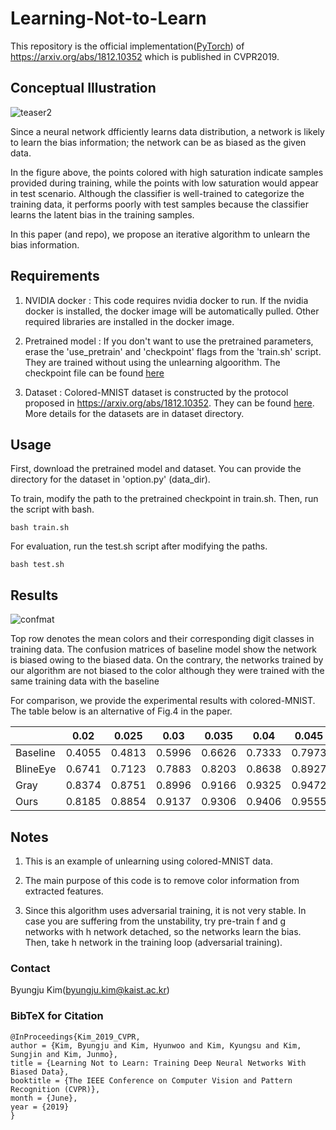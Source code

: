 # Learning-Not-to-Learn
This repository is the official implementation([PyTorch](https://pytorch.org)) of https://arxiv.org/abs/1812.10352 which is published in CVPR2019.


## Conceptual Illustration
![teaser2](https://user-images.githubusercontent.com/45156153/64670700-f44c2e80-d4a0-11e9-9ac0-283d332a8941.PNG)

Since a neural network dfficiently learns data distribution, a network is likely to learn the bias information; the network can be as biased as the given data.

In the figure above, the points colored with high saturation indicate samples provided during training,
while the points with low saturation would appear in test scenario.
Although the classifier is well-trained to categorize the training
data, it performs poorly with test samples because the classifier
learns the latent bias in the training samples.

In this paper (and repo), we propose an iterative algorithm to unlearn the bias information.

## Requirements
1. NVIDIA docker : This code requires nvidia docker to run. If the nvidia docker is installed, the docker image will be automatically pulled. Other required libraries are installed in the docker image.

2. Pretrained model : If you don't want to use the pretrained parameters, erase the 'use_pretrain' and 'checkpoint' flags from the 'train.sh' script. They are trained without using the unlearning algoorithm. The checkpoint file can be found [here](https://drive.google.com/file/d/1mEpKquM8XAkaZXmyvtaszv49fjDp9Gd_/view?usp=sharing)

3. Dataset : Colored-MNIST dataset is constructed by the protocol proposed in https://arxiv.org/abs/1812.10352. They can be found [here](https://drive.google.com/file/d/11K-GmFD5cg3_KTtyBRkj9VBEnHl-hx_Q/view?usp=sharing). More details for the datasets are in dataset directory.

## Usage
First, download the pretrained model and dataset.
You can provide the directory for the dataset in 'option.py' (data_dir).

To train, modify the path to the pretrained checkpoint in train.sh.
Then, run the script with bash.
```
bash train.sh
```

For evaluation, run the test.sh script after modifying the paths.

```
bash test.sh
```

## Results
![confmat](https://user-images.githubusercontent.com/45156153/64670751-1776de00-d4a1-11e9-8f20-5898c2665e10.PNG)

Top row denotes the mean colors and their corresponding digit classes in training data. 
The confusion matrices of baseline model show the network is biased owing to the biased data. 
On the contrary, the networks trained by our algorithm are not biased to the color although they were trained with the same training data with the baseline


For comparison, we provide the experimental results with colored-MNIST. The table below is an alternative of Fig.4 in the paper.

|          |    0.02    |   0.025    |    0.03    |   0.035    |   0.04     |    0.045   |    0.05    |
| -------- | ---------- | ---------- | ---------- | ---------- | ---------- | ---------- | ---------- |
| Baseline |   0.4055   |   0.4813   |   0.5996   |   0.6626   |   0.7333   |   0.7973   |   0.8450   |
| BlineEye |   0.6741   |   0.7123   |   0.7883   |   0.8203   |   0.8638   |   0.8927   |   0.9159   |
|   Gray   |   0.8374   |   0.8751   |   0.8996   |   0.9166   |   0.9325   |   0.9472   |   0.9596   |
|   Ours   |   0.8185   |   0.8854   |   0.9137   |   0.9306   |   0.9406   |   0.9555   |   0.9618   |


## Notes
1. This is an example of unlearning using colored-MNIST data.

2. The main purpose of this code is to remove color information from extracted features.

3. Since this algorithm uses adversarial training, it is not very stable. 
In case you are suffering from the unstability, try pre-train f and g networks with h network detached, so the networks learn the bias. 
Then, take h network in the training loop (adversarial training).


### Contact
Byungju Kim(byungju.kim@kaist.ac.kr)

### BibTeX for Citation
```
@InProceedings{Kim_2019_CVPR,
author = {Kim, Byungju and Kim, Hyunwoo and Kim, Kyungsu and Kim, Sungjin and Kim, Junmo},
title = {Learning Not to Learn: Training Deep Neural Networks With Biased Data},
booktitle = {The IEEE Conference on Computer Vision and Pattern Recognition (CVPR)},
month = {June},
year = {2019}
}
```
